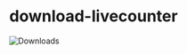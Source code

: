 # download-livecounter
![Downloads](https://averageksp.github.io/download-livecounter/?mod=KerbalChecklists)

